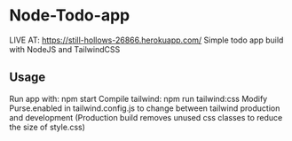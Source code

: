 # Node-Todo-app

LIVE AT: https://still-hollows-26866.herokuapp.com/
Simple todo app build with NodeJS and TailwindCSS

## Usage

Run app with: npm start
Compile tailwind: npm run tailwind:css
Modify Purse.enabled in tailwind.config.js to change between tailwind production and development (Production build removes unused css classes to reduce the size of style.css)
